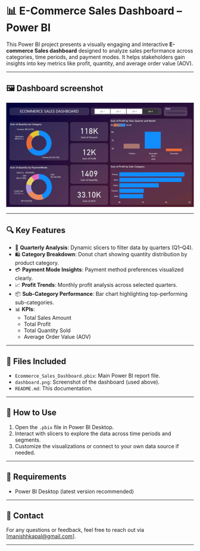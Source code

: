 # 📊 E-Commerce Sales Dashboard – Power BI

This Power BI project presents a visually engaging and interactive **E-commerce Sales dashboard** designed to analyze sales performance across categories, time periods, and payment modes. It helps stakeholders gain insights into key metrics like profit, quantity, and average order value (AOV).

---

## 🖼️ Dashboard screenshot

![E-commerce Sales Dashboard](./ss.png)

---

## 🔍 Key Features

- 📅 **Quarterly Analysis**: Dynamic slicers to filter data by quarters (Q1–Q4).
- 🛍️ **Category Breakdown**: Donut chart showing quantity distribution by product category.
- 💳 **Payment Mode Insights**: Payment method preferences visualized clearly.
- 📈 **Profit Trends**: Monthly profit analysis across selected quarters.
- 📦 **Sub-Category Performance**: Bar chart highlighting top-performing sub-categories.
- 📊 **KPIs**:
  - Total Sales Amount
  - Total Profit
  - Total Quantity Sold
  - Average Order Value (AOV)

---

## 📁 Files Included

- `Ecommerce_Sales_Dashboard.pbix`: Main Power BI report file.
- `dashboard.png`: Screenshot of the dashboard (used above).
- `README.md`: This documentation.

---

## 🚀 How to Use

1. Open the `.pbix` file in Power BI Desktop.
2. Interact with slicers to explore the data across time periods and segments.
3. Customize the visualizations or connect to your own data source if needed.

---

## 📌 Requirements

- Power BI Desktop (latest version recommended)

---

## 📧 Contact

For any questions or feedback, feel free to reach out via [manishhkapal@gmail.com].

---

